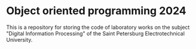 # Object oriented programming 2024
This is a repository for storing the code of laboratory works on the subject "Digital Information Processing" of the Saint Petersburg Electrotechnical University.
